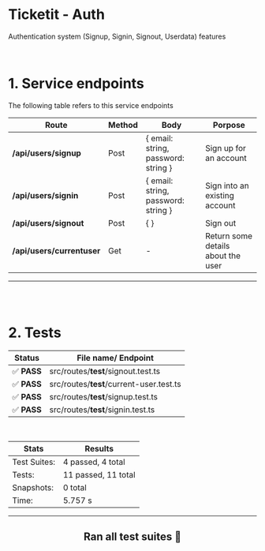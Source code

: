 # **Ticketit - Auth**
Authentication system (Signup, Signin, Signout, Userdata) features


<br>

# 1. Service endpoints
The following table refers to this service endpoints

| Route | Method | Body | Porpose |
|----|-----|----------|--------------|
**/api/users/signup**      |  Post | { email: string, password: string } | Sign up for an account|
**/api/users/signin**      |  Post | { email: string, password: string } | Sign into an existing account|
**/api/users/signout**      |  Post | { } | Sign out|
**/api/users/currentuser**      |  Get | - | Return some details about the user|


---

<br> <br>

# 2. Tests



**Status** | File name/ Endpoint|
-------|-----------|
 ✅ **PASS** |  src/routes/__test__/signout.test.ts
 ✅ **PASS** |  src/routes/__test__/current-user.test.ts
 ✅ **PASS** |  src/routes/__test__/signup.test.ts
 ✅ **PASS** |  src/routes/__test__/signin.test.ts

<br>

Stats        | Results
-------------|---------
Test Suites: | 4 passed, 4 total
Tests:       | 11 passed, 11 total
Snapshots:   | 0 total
Time:        | 5.757 s

---

<div align="center">

## Ran all test suites 🎉

</div>